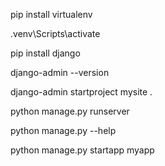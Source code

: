 
pip install virtualenv

.venv\Scripts\activate

pip install django


django-admin --version

django-admin startproject mysite .


python manage.py runserver
<!-- python manage.py runserver 3000 -->

python manage.py --help

python manage.py startapp myapp
